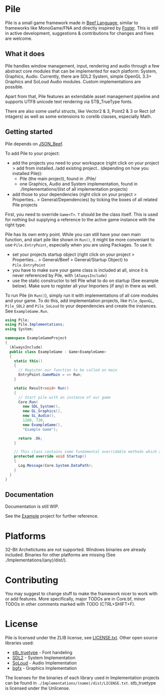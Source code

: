 # Pile
Pile is a small game framework made in [Beef Language](https://github.com/beefytech/Beef), similar to frameworks like MonoGame/FNA and directly inspired by [Foster](https://github.com/NoelFB/Foster).
This is still in active development, suggestions & contributions for changes and fixes are welcome.

## What it does
Pile handles window management, input, rendering and audio through a few abstract core modules that can be implemented for each platform: System, Graphics, Audio.
Currently, there are SDL2 System, simple OpenGL 3.3+ Graphics and SoLoud Audio modules. Custom implementations are possible.

Apart from that, Pile features an extendable asset management pipeline and supports UTF8 unicode text rendering via STB_TrueType fonts.

There are also some useful structs, like Vector2 & 3, Point2 & 3 or Rect (of intagers) as well as some extensions to corelib classes, especially Math.

## Getting started
Pile depends on [JSON_Beef](https://github.com/Jonathan-Racaud/JSON_Beef).

To add Pile to your project:
- add the projects you need to your workspace (right click on your project > add from installed../add existing project.. (depending on how you installed Pile)):
  - Pile (the main project), found in ./Pile/
  - one Graphics, Audio and System implementation, found in ./Implementations/(list of all implementation projects)
- add those to your dependencies (right click on your project > Properties.. > General/Dependencies) by ticking the boxes of all related Pile projects

First, you need to override `Game<T>`. `T` should be the class itself. This is used for nothing but supplying a reference to the active game instance with the right type.

Pile has its own entry point. While you can still have your own main function, and start pile like shown in `Run()`, it might be  more conveniant to use `Pile.EntryPoint`, especially when you are using Packages.
To use it:
- set your projects startup object (right click on your project > Properties... > General/Beef > General/Startup Object) to `Pile.EntryPoint`
- you have to make sure your game class is included at all, since it is never referenced by Pile, with `[AlwaysInclude]`
- use the static constructor to tell Pile what to do on startup (See example below). Make sure to register all your Importers (if any) in there as well.

To run Pile (in `Run()`), simply run it with implementations of all core modules and your game. To do this, add implementation projects, like `Pile_OpenGL`, `Pile_SDL2` and `Pile_SoLoud` to your dependencies and create the instances. See `ExampleGame.Run`.

```cs
using Pile;
using Pile.Implementations;
using System;

namespace ExampleGameProject
{
  [AlwaysInclude]
  public class ExampleGame : Game<ExampleGame>
  {
    static this()
    {
      // Register our function to be called on main
      EntryPoint.GameMain = => Run;
    }

    static Result<void> Run()
    {
      // Start pile with an instance of our game
      Core.Run(
        new SDL_System(),
        new GL_Graphics(),
        new SL_Audio(),
        1280, 720,
        new ExampleGame(),
        "Example Game");

      return .Ok;
    }

    // This class contains some fundamental overridable methods which are called by Core
    protected override void Startup()
    {
      Log.Message(Core.System.DataPath);
    }
  }
}
```

## Documentation
Documentation is still WIP.

See the [Example](https://github.com/EinBurgbauer/Pile/tree/master/Example) project for further reference.

# Platforms
32-Bit Archetictures are not supported.
Windows binaries are already included. Binaries for other platforms are missing (See ./Implementations/(any)/dist/).

# Contributing
You may suggest to change stuff to make the framework nicer to work with or add features. More specifically, major TODOs are in Core.bf, minor TODOs in other comments marked with TODO (CTRL+SHIFT+F).

# License
Pile is licensed under the ZLIB license, see [LICENSE.txt](https://github.com/EinBurgbauer/Pile/blob/master/LICENSE.txt).
Other open source libraries used:
- [stb_truetype](https://github.com/nothings/stb/blob/master/stb_truetype.h) - Font handeling
- [SDL2](https://www.libsdl.org/) - System Implementation
- [SoLoud](http://sol.gfxile.net/soloud/index.html) - Audio Implementation
- [bgfx](https://github.com/bkaradzic/bgfx) - Graphics Implementation

The licenses for the binaries of each library used in Implementation projects can be found in `./Implementations/(name)/dist/LICENSE.txt`.
stb_truetype is licensed under the Unlicense.
